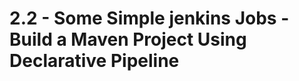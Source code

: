 # 2.2 - Some Simple jenkins Jobs - Build a Maven Project Using Declarative Pipeline

















